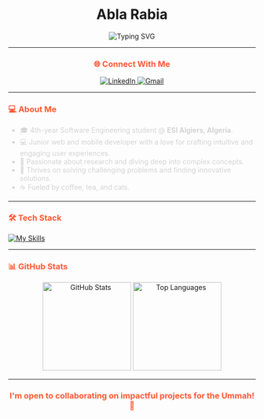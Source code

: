 <h1 align="center">Abla Rabia</h1>

<div align="center">
  <img src="https://readme-typing-svg.demolab.com?font=Fira+Code&size=22&pause=1000&color=608e61&center=true&vCenter=true&width=550&lines=Software+Engineering+Student;Passionate+Web+%26+Mobile+Developer;Love+Research+%26+Exploring+Deep+Concepts;Currently+exploring+AI+%26+Cybersecurity" alt="Typing SVG" />
</div>

---

<h3 align="center" style="color: #FF5733;">🌐 Connect With Me</h3>
<div align="center">
  <a href="https://www.linkedin.com/in/abla-rabia-%F0%9F%87%B5%F0%9F%87%B8-982147231/">
    <img src="https://img.shields.io/badge/-LinkedIn-%230077B5?style=for-the-badge&logo=linkedin&logoColor=white" alt="LinkedIn">
  </a>
  <a href="mailto:la_rabia@esi.dz">
    <img src="https://img.shields.io/badge/-Gmail-D14836?style=for-the-badge&logo=gmail&logoColor=white" alt="Gmail">
  </a>
</div>

---

<h3 align="left" style="color: #FF5733;">💻 About Me</h3>
<ul style="color: #D3D3D3;">
  <li>🎓 4th-year Software Engineering student @ <strong>ESI Algiers, Algeria</strong>.</li>
  <li>💻 Junior web and mobile developer with a love for crafting intuitive and engaging user experiences.</li>
  <li>🔬 Passionate about research and diving deep into complex concepts.</li>
  <li>🧠 Thrives on solving challenging problems and finding innovative solutions.</li>
  <li>☕ Fueled by coffee, tea, and cats.</li>
</ul>

---

<h3 align="left" style="color: #FF5733;">🛠️ Tech Stack</h3>
<div>
  <a href="https://skillicons.dev">
    <img src="https://skillicons.dev/icons?i=androidstudio,c,css,django,docker,github,git,html,java,js,jquery,kotlin,linux,mysql,nodejs,ps,php,postman,py,react,sqlite,ubuntu,vscode,tensorflow" alt="My Skills" />
  </a>
</div>

---

<h3 align="left" style="color: #FF5733;">📊 GitHub Stats</h3>
<div align="center">
  <img src="https://github-readme-stats.vercel.app/api?username=abla-rabia&show_icons=true&theme=dark&hide_border=true" height="180" alt="GitHub Stats" />
  <img src="https://github-readme-stats.vercel.app/api/top-langs/?username=abla-rabia&layout=compact&theme=dark&hide_border=true" height="180" alt="Top Languages" />
</div>

---

<h3 align="center" style="color: #FF5733;">I'm open to collaborating on impactful projects for the Ummah!🚀</h3>
